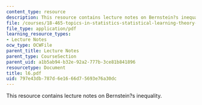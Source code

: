 ```yaml
---
content_type: resource
description: This resource contains lecture notes on Bernstein?s inequality.
file: /courses/18-465-topics-in-statistics-statistical-learning-theory-spring-2007/797e43db787d6e1666d75693e76a30dc_l6.pdf
file_type: application/pdf
learning_resource_types:
- Lecture Notes
ocw_type: OCWFile
parent_title: Lecture Notes
parent_type: CourseSection
parent_uid: a1b5ab94-b32e-92a2-777b-3ce81b841896
resourcetype: Document
title: l6.pdf
uid: 797e43db-787d-6e16-66d7-5693e76a30dc
---
```

This resource contains lecture notes on Bernstein?s inequality.

